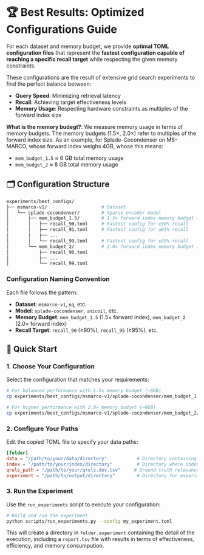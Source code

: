 # 🏆 Best Results: Optimized Configurations Guide



For each dataset and memory budget, we provide **optimal TOML configuration files** that represent the **fastest configuration capable of reaching a specific recall target** while respecting the given memory constraints.

These configurations are the result of extensive grid search experiments to find the perfect balance between:
- **Query Speed**: Minimizing retrieval latency
- **Recall**: Achieving target effectiveness levels  
- **Memory Usage**: Respecting hardware constraints as multiples of the forward index size

**What is the memory budegt?**: We measure memory usage in terms of memory budgets. The memory budgets (1.5×, 2.0×) refer to multiples of the forward index size. As an example, for Splade-Cocondenser on MS-MARCO, whose forward index weighs 4GB, whose  this means:
- `mem_budget_1.5` ≈ 6 GB total memory usage
- `mem_budget_2` ≈ 8 GB total memory usage

## 🗂️ Configuration Structure

```bash
experiments/best_configs/
├── msmarco-v1/                    # Dataset
│   └── splade-cocondenser/        # Sparse encoder model
│       ├── mem_budget_1.5/        # 1.5× forward index memory budget (~6GB)
│       │   ├── recall_90.toml     # Fastest config for ≥90% recall
│       │   ├── recall_91.toml     # Fastest config for ≥91% recall
│       │   ├── ...
│       │   └── recall_99.toml     # Fastest config for ≥99% recall
│       └── mem_budget_2/          # 2.0× forward index memory budget (~8GB)
│           ├── recall_90.toml
│           ├── ...
│           └── recall_99.toml
```

### Configuration Naming Convention

Each file follows the pattern:
- **Dataset**: `msmarco-v1`, `nq`, etc.
- **Model**: `splade-cocondenser`, `unicoil`, etc.  
- **Memory Budget**: `mem_budget_1.5` (1.5× forward index), `mem_budget_2` (2.0× forward index)
- **Recall Target**: `recall_90` (≥90%), `recall_95` (≥95%), etc.

## 🚀 Quick Start

### 1. Choose Your Configuration

Select the configuration that matches your requirements:

```bash
# For balanced performance with 1.5× memory budget (~6GB)
cp experiments/best_configs/msmarco-v1/splade-cocondenser/mem_budget_1.5/recall_95.toml my_experiment.toml

# For higher performance with 2.0× memory budget (~8GB)
cp experiments/best_configs/msmarco-v1/splade-cocondenser/mem_budget_2/recall_95.toml my_experiment.toml
```

### 2. Configure Your Paths

Edit the copied TOML file to specify your data paths:

```toml
[folder]
data = "/path/to/your/data/directory"           # Directory containing documents.bin, queries.bin
index = "/path/to/your/index/directory"         # Directory where index will be stored  
qrels_path = "/path/to/your/qrels.dev.tsv"     # Ground truth relevance file
experiment = "/path/to/output/directory"        # Directory for experiment results
```

### 3. Run the Experiment

Use the `run_experiments` script to execute your configuration:

```bash
# Build and run the experiment
python scripts/run_experiments.py --config my_experiment.toml
```
This will create a directory in `folder.experiment` containing the detail of the execution, including a `report.tsv` file with results in terms of effectiveness, efficiency, and memory consumpution. 
